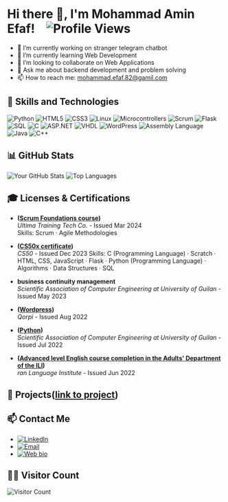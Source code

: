 # Hi there 👋, I'm Mohammad Amin Efaf!&nbsp;&nbsp;&nbsp;&nbsp;![Profile Views](https://komarev.com/ghpvc/?username=AminEfaf&style=flat-square)

- 🔭 I’m currently working on stranger telegram chatbot
- 🌱 I’m currently learning Web Development 
- 👯 I’m looking to collaborate on Web Applications
- 💬 Ask me about backend development and problem solving
- 📫 How to reach me: mohammad.efaf.82@gamil.com

## 🚀 Skills and Technologies

![Python](https://img.shields.io/badge/-Python-000?&logo=Python)
![HTML5](https://img.shields.io/badge/-HTML5-000?&logo=HTML5)
![CSS3](https://img.shields.io/badge/-CSS3-000?&logo=CSS3)
![Linux](https://img.shields.io/badge/-Linux-000?&logo=Linux)
![Microcontrollers](https://img.shields.io/badge/-Microcontrollers-000?&logo=Arduino)
![Scrum](https://img.shields.io/badge/-Scrum-000?&logo=Scrum)
![Flask](https://img.shields.io/badge/-Flask-000?&logo=Flask)
![SQL](https://img.shields.io/badge/-SQL-000?&logo=MySQL)
![C](https://img.shields.io/badge/-C-000?&logo=C)
![ASP.NET](https://img.shields.io/badge/-ASP.NET-000?&logo=dotnet)
![VHDL](https://img.shields.io/badge/-VHDL-000?&logo=VHDL)
![WordPress](https://img.shields.io/badge/-WordPress-000?&logo=WordPress)
![Assembly Language](https://img.shields.io/badge/-Assembly_Language-000?&logo=AssemblyScript)
![Java](https://img.shields.io/badge/-Java-000?&logo=Java)
![C++](https://img.shields.io/badge/-C++-000?&logo=Cplusplus)


## 📊 GitHub Stats

![Your GitHub Stats](https://github-readme-stats.vercel.app/api?username=AminEfaf&show_icons=true&hide_border=true)
![Top Languages](https://github-readme-stats.vercel.app/api/top-langs/?username=AminEfaf&layout=compact&hide_border=true)

## 🎓 Licenses & Certifications

- **([Scrum Foundations course](https://www.linkedin.com/in/amin-efaf/details/certifications/1712555860669/single-media-viewer/?profileId=ACoAADlM0q4Bc4JUBQIMA0GntGeMMMAxYksRm7c))**  
  *Ultima Training Tech Co.* - Issued Mar 2024  
  Skills: Scrum · Agile Methodologies
  
- **([CS50x certificate](https://certificates.cs50.io/eee1caf0-4524-4bfe-b5b6-fe7deb83f1c4.pdf?size=letter))**  
  *CS50* - Issued Dec 2023 
  Skills: C (Programming Language) · Scratch · HTML, CSS, JavaScript · Flask · Python (Programming Language) · Algorithms · Data Structures · SQL
  
- **business continuity management**  
  *Scientific Association of Computer Engineering at University of Guilan* - Issued May 2023

- **([Wordpress](https://www.linkedin.com/in/amin-efaf/details/certifications/1635554211325/single-media-viewer/?profileId=ACoAADlM0q4Bc4JUBQIMA0GntGeMMMAxYksRm7c))**  
  *Qorpi* - Issued Aug 2022

- **([Python](https://www.linkedin.com/in/amin-efaf/details/certifications/1635554211334/single-media-viewer/?profileId=ACoAADlM0q4Bc4JUBQIMA0GntGeMMMAxYksRm7c))**  
  *Scientific Association of Computer Engineering at University of Guilan* - Issued Jul 2022

- **([Advanced level English course completion in the Adults' Department of the ILI](https://www.linkedin.com/in/amin-efaf/details/certifications/1635554211250/single-media-viewer/?profileId=ACoAADlM0q4Bc4JUBQIMA0GntGeMMMAxYksRm7c))**  
  *ran Language Institute* - Issued Jun 2022


  
## 📂 Projects([link to project](https://github.com/AminEfaf?tab=repositories))


## 📫 Contact Me

- [![LinkedIn](https://img.shields.io/badge/-LinkedIn-000?&logo=LinkedIn)](https://www.linkedin.com/in/amin-efaf/)
- [![Email](https://img.shields.io/badge/-Email-000?&logo=Gmail)](mohammad.efaf.82@gamil.com)
- [![Web bio](https://img.shields.io/badge/-Web_bio-000?&logo=globe)](http://aminefaf.pythonanywhere.com)


## 👨‍💻 Visitor Count

![Visitor Count](https://profile-counter.glitch.me/AminEfaf/count.svg)
